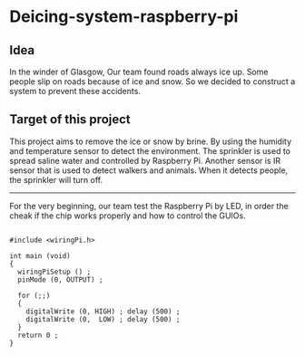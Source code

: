 Deicing-system-raspberry-pi
=============

## Idea
  
   In the winder of Glasgow, Our team found roads always ice up. Some people slip on roads because of ice and snow. So we decided to construct a system to prevent these accidents.
  
## Target of this project  
  
  This project aims to remove the ice or snow by brine. By using the humidity and temperature sensor to detect the environment. The sprinkler is used to spread saline water and controlled by Raspberry Pi. Another sensor is IR sensor that is used to detect walkers and animals. When it detects people, the sprinkler will turn off.  
  
---
For the very beginning, our team test the Raspberry Pi by LED, in order the cheak if the chip works properly and how to control the GUIOs.

```  

#include <wiringPi.h>  

int main (void)  
{  
  wiringPiSetup () ;  
  pinMode (0, OUTPUT) ;  
  
  for (;;)  
  {
    digitalWrite (0, HIGH) ; delay (500) ;  
    digitalWrite (0,  LOW) ; delay (500) ;  
  }
  return 0 ;    
}  
```  



  
  
